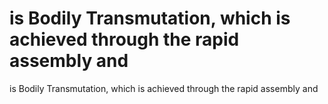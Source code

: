 # is Bodily Transmutation, which is achieved through the rapid assembly and

is Bodily Transmutation, which is achieved through the rapid assembly and